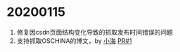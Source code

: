 # 20200115

1. 修复因csdn页面结构变化导致的抓取发布时间错误的问题
2. 支持抓取OSCHINA的博文，by [小海](https://gitee.com/huhaitao) [PR#1](https://gitee.com/yadong.zhang/blog-hunter/pulls/1)